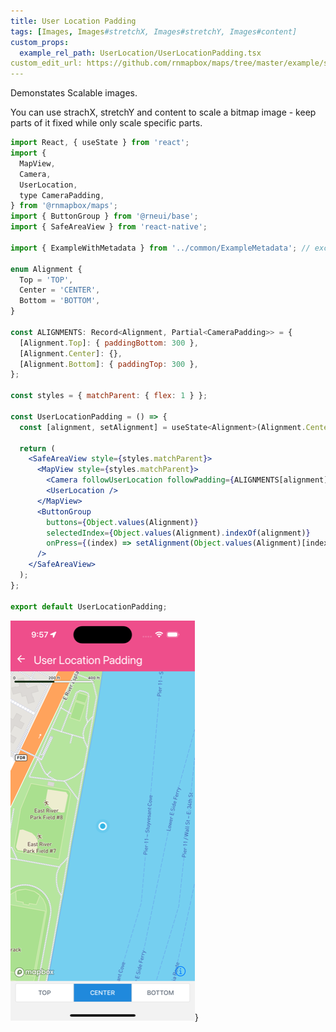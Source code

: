 ```yaml
---
title: User Location Padding
tags: [Images, Images#stretchX, Images#stretchY, Images#content]
custom_props:
  example_rel_path: UserLocation/UserLocationPadding.tsx
custom_edit_url: https://github.com/rnmapbox/maps/tree/master/example/src/examples/UserLocation/UserLocationPadding.tsx
---
```


Demonstates Scalable images.

You can use strachX, stretchY and content to scale a bitmap image - keep parts of it fixed while only scale specific parts.


```jsx
import React, { useState } from 'react';
import {
  MapView,
  Camera,
  UserLocation,
  type CameraPadding,
} from '@rnmapbox/maps';
import { ButtonGroup } from '@rneui/base';
import { SafeAreaView } from 'react-native';

import { ExampleWithMetadata } from '../common/ExampleMetadata'; // exclude-from-example-doc

enum Alignment {
  Top = 'TOP',
  Center = 'CENTER',
  Bottom = 'BOTTOM',
}

const ALIGNMENTS: Record<Alignment, Partial<CameraPadding>> = {
  [Alignment.Top]: { paddingBottom: 300 },
  [Alignment.Center]: {},
  [Alignment.Bottom]: { paddingTop: 300 },
};

const styles = { matchParent: { flex: 1 } };

const UserLocationPadding = () => {
  const [alignment, setAlignment] = useState<Alignment>(Alignment.Center);

  return (
    <SafeAreaView style={styles.matchParent}>
      <MapView style={styles.matchParent}>
        <Camera followUserLocation followPadding={ALIGNMENTS[alignment]} />
        <UserLocation />
      </MapView>
      <ButtonGroup
        buttons={Object.values(Alignment)}
        selectedIndex={Object.values(Alignment).indexOf(alignment)}
        onPress={(index) => setAlignment(Object.values(Alignment)[index])}
      />
    </SafeAreaView>
  );
};

export default UserLocationPadding;


```

![UserLocationPadding.png](./UserLocationPadding.png)}

